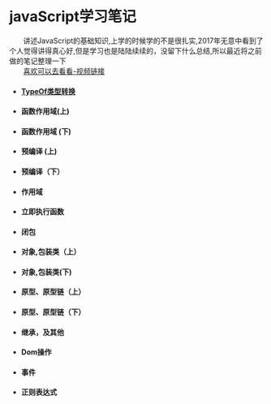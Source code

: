 # javaScript学习笔记
  &nbsp;&nbsp;&nbsp;&nbsp;&nbsp;&nbsp;&nbsp;讲述JavaScript的基础知识,上学的时候学的不是很扎实,2017年无意中看到了个人觉得讲得真心好,但是学习也是陆陆续续的，没留下什么总结,所以最近将之前做的笔记整理一下 </br>
  &nbsp;&nbsp;&nbsp;&nbsp;&nbsp;&nbsp;&nbsp;[喜欢可以去看看-视频链接](https://ke.qq.com/course/231577?taid=2841395744442521)
  
  - ####  [TypeOf类型转换](https://github.com/yuxl01/read-Notes/blob/master/vedio/.JavaScript/TypeOf%20%E7%B1%BB%E5%9E%8B%E8%BD%AC%E6%8D%A2.md)
- #### 函数作用域(上)
- #### 函数作用域 (下)
- #### 预编译 (上)
- #### 预编译（下）
- #### 作用域 
- #### 立即执行函数
- #### 闭包
- #### 对象,包装类（上）
- #### 对象,包装类(下)
- #### 原型、原型链（上）
- #### 原型、原型链（下）
- #### 继承，及其他
- #### Dom操作
- #### 事件 
- #### 正则表达式

